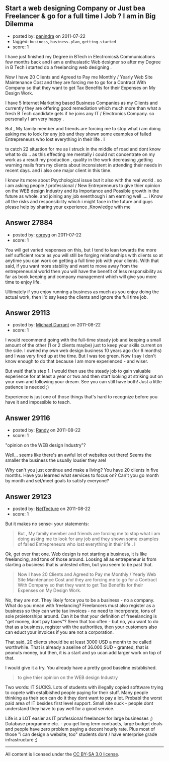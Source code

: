 ## Start a web designing Company or Just bea Freelancer & go for a full time l Job ? I am in Big Dilemma

- posted by: [panindra](https://stackexchange.com/users/-1/12172-panindra) on 2011-07-22
- tagged: `business`, `business-plan`, `getting-started`
- score: 1

I have just finished my Degree in BTech in Electronics& Communications few months back  and i am a enthusiastic Web designer so after my Degree in B Tech  i started do a freelancing web designing .

 Now I have 20  Clients and Agreed to Pay me Monthly  / Yearly Web Site Maintenance Cost and they are forcing me to go for a Contract With Company so that they want to get Tax Benefits for their Expenses on My Design Work.  

I have 5 Internet Marketing based Business Companies as my Clients and currently they are offering good remediation which much more than what a fresh B Tech candidate gets if he joins any IT / Electronics Company. so personally I am very happy .

But , My family member and friends are forcing me to stop what i am doing asking me to look for any job and they shown some examples of failed Entrepreneurs who  lost everything in their life . I

ts catch 22  situation for me as i struck in the middle of road and  dont know what to do .. as this effecting me mentally i could not concentrate on my work as  a result my production , quality in the work decreasing ,getting warning mails from my clients about inconsistent in attending their needs in recent days. and  i also one major client in this time.

I know its more about Psychological issue but it also with the real world . so i am asking  people / professional / New Entrepreneurs to give thier opinion on the WEB design Industry and its Importance and Possible growth in the future as whole. and joining any job eventhough i am earning well ....  i Know all the risks and responsibility which i might face in the future  and guys please help by sharing your experience ,Knowledge with me   


## Answer 27884

- posted by: [coreyg](https://stackexchange.com/users/-1/12101-coreyg) on 2011-07-22
- score: 1

You will get varied responses on this, but I tend to lean towards the more self sufficient route as you will still be forging relationships with clients so at anytime you can work on getting a full time job with your clients.  With that said, if you want more stability and want to move away from the entrepreneurial world then you will have the benefit of less responsibility as far as book keeping and company management which will give you more time to enjoy life.

Ultimately if you enjoy running a business as much as you enjoy doing the actual work, then I'd say keep the clients and ignore the full time job.  


## Answer 29113

- posted by: [Michael Durrant](https://stackexchange.com/users/-1/12880-michael-durrant) on 2011-08-22
- score: 1

I would recommend going with the full-time steady job and keeping a small amount of the other (1 or 2 clients maybe) just to keep your skills current on the side.  I owned my own web design business 10 years ago (for 6 months) and I was very fired up at the time.  But I was too green.  Now I say I don't know enough to do that because I am more experienced - and wiser.

But wait! that's step 1.  I would then use the steady job to gain valuable experience for at least a year or two and then start looking at striking out on your own and following your dream. See you can still have both! Just a little patience is needed ;)  

Experience is just one of those things that's hard to recognize before you have it and impossible to teach.


## Answer 29116

- posted by: [Randy](https://stackexchange.com/users/-1/8065-randy) on 2011-08-22
- score: 1


"opinion on the WEB design Industry"?

Well... seems like there's an awful lot of websites out there!  Seems the smaller the business the usually lousier they are!

Why can't you just continue and make a living?  You have 20 clients in five months. Have you learned what services to focus on?  Can't you go month by month and set/meet goals to satisfy everyone? 


## Answer 29123

- posted by: [NetTecture](https://stackexchange.com/users/-1/3350-nettecture) on 2011-08-22
- score: 1

But it makes no sense- your statements:

> But , My family member and friends are forcing me to stop what i am doing asking me to look 
> for any job and they shown some examples of failed Entrepreneurs who lost everything in their 
> life . I

Ok, get over that one. Web design is not starting a business, it is like freelancing, and tons of those around. Loosing all as entrepeneur is from starting a business that is untested often, but you seem to be past that.

> Now I have 20 Clients and Agreed to Pay me Monthly / Yearly Web Site Maintenance Cost and they 
> are forcing me to go for a Contract With Company so that they want to get Tax Benefits for 
> their Expenses on My Design Work. 

No, they are not. They likely force you to be a business - no a company. What do you mean with freelancing? Freelancers must also register as a business so they can write tax invoices - no need to incorporate, tons of sole proietorships around. Can it be that your definition of freeelancing is "get money, dont pay taxes"? Seen that too often - but no, you want to do that as a business, register with the authorities, then your customers also can educt your invoices if you are not a corporation.

That said, 20 clients should be at least 3000 USD a month to be called worthwhile. That is already a aseline of 36.000 SUD - granted, that is peanuts money, but then, it is a start and yo ucan add larger work on top of that.

I would give it a try. You already have a pretty good baseline established.

> to give thier opinion on the WEB design Industry 

Two words: IT SUCKS. Lots of students with illegally copied softtware trying to copete with estalbished people paying for their stuff. Many people thinking as their son can do it they dont want to pay a lot. Probabl the worst paid area of IT besides first level support. Small site suck - people dont understand they have to pay well for a good service.

Life is a LOT easier as IT professional freelancer for large businesses ;) Database programme etc. - you get long term contracts, large budget deals and people have zero problem paying a decent hourly rate. Plus most of those "i can design a website, too" students dont / have enterprise grade infrastructure ;)



---

All content is licensed under the [CC BY-SA 3.0 license](https://creativecommons.org/licenses/by-sa/3.0/).
